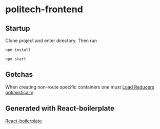 # politech-frontend

## Startup
Clone project and enter directory. Then run
```
npm install
```
```
npm start
```


## Gotchas
When creating non-route specific containers one must [Load Reducers optimistically](https://github.com/react-boilerplate/react-boilerplate/blob/dev/docs/general/gotchas.md#load-reducers-optimistically)

## Generated with React-boilerplate
[React-boilerplate](https://github.com/react-boilerplate/react-boilerplate)